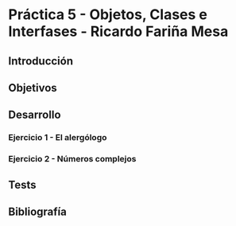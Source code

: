 # Práctica 5 - Objetos, Clases e Interfases - Ricardo Fariña Mesa


## Introducción


## Objetivos


## Desarrollo


### Ejercicio 1 - El alergólogo


### Ejercicio 2 - Números complejos


## Tests


## Bibliografía
